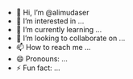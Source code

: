 - 👋 Hi, I’m @alimudaser
- 👀 I’m interested in ...
- 🌱 I’m currently learning ...
- 💞️ I’m looking to collaborate on ...
- 📫 How to reach me ...
- 😄 Pronouns: ...
- ⚡ Fun fact: ...

<!---
alimudaser/alimudaser is a ✨ special ✨ repository because its `README.md` (this file) appears on your GitHub profile.
You can click the Preview link to take a look at your changes.
--->
